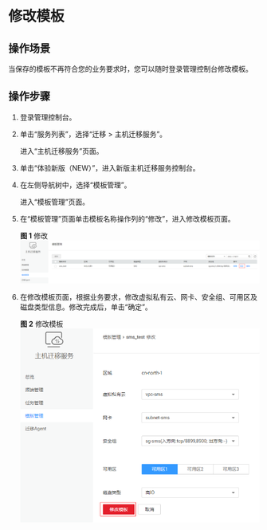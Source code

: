 # 修改模板<a name="sms_03_0048"></a>

## 操作场景<a name="zh-cn_topic_0248056491_section1566111211466"></a>

当保存的模板不再符合您的业务要求时，您可以随时登录管理控制台修改模板。

## 操作步骤<a name="zh-cn_topic_0248056491_section8920141595719"></a>

1.  登录管理控制台。
2.  单击“服务列表”，选择“迁移 \> 主机迁移服务”。

    进入“主机迁移服务”页面。

3.  单击“体验新版（NEW）”，进入新版主机迁移服务控制台。
4.  在左侧导航树中，选择“模板管理”。

    进入“模板管理”页面。

5.  在“模板管理”页面单击模板名称操作列的“修改”，进入修改模板页面。

    **图 1**  修改<a name="zh-cn_topic_0248056491_fig6310135664717"></a>  
    ![](figures/修改-6.png "修改-6")

6.  在修改模板页面，根据业务要求，修改虚拟私有云、网卡、安全组、可用区及磁盘类型信息。修改完成后，单击“确定”。

    **图 2**  修改模板<a name="zh-cn_topic_0248056491_fig3494264532"></a>  
    ![](figures/修改模板-7.png "修改模板-7")


